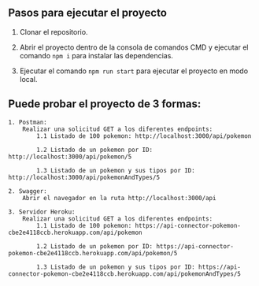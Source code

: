 ## Pasos para ejecutar el proyecto

1. Clonar el repositorio.

2. Abrir el proyecto dentro de la consola de comandos CMD y ejecutar el comando `npm i` para instalar las dependencias.

3. Ejecutar el comando `npm run start` para ejecutar el proyecto en modo local.

## Puede probar el proyecto de 3 formas:

    1. Postman:
    	Realizar una solicitud GET a los diferentes endpoints:
    		1.1 Listado de 100 pokemon: http://localhost:3000/api/pokemon

    		1.2 Listado de un pokemon por ID: http://localhost:3000/api/pokemon/5

    		1.3 Listado de un pokemon y sus tipos por ID: http://localhost:3000/api/pokemonAndTypes/5

    2. Swagger:
    	Abrir el navegador en la ruta http://localhost:3000/api

    3. Servidor Heroku:
    	Realizar una solicitud GET a los diferentes endpoints:
    		1.1 Listado de 100 pokemon: https://api-connector-pokemon-cbe2e4118ccb.herokuapp.com/api/pokemon

    		1.2 Listado de un pokemon por ID: https://api-connector-pokemon-cbe2e4118ccb.herokuapp.com/api/pokemon/5

    		1.3 Listado de un pokemon y sus tipos por ID: https://api-connector-pokemon-cbe2e4118ccb.herokuapp.com/api/pokemonAndTypes/5
